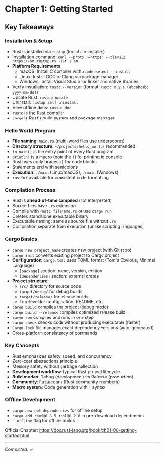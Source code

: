 # Chapter 1: Getting Started

## Key Takeaways

### Installation & Setup
- Rust is installed via `rustup` (toolchain installer)
- Installation command: `curl --proto '=https' --tlsv1.2 https://sh.rustup.rs -sSf | sh`
- **Platform Requirements:**
  - macOS: Install C compiler with `xcode-select --install`
  - Linux: Install GCC or Clang via package manager
  - Windows: Install Visual Studio for linker and native libraries
- Verify installation: `rustc --version` (format: `rustc x.y.z (abcabcabc yyyy-mm-dd)`)
- Update Rust: `rustup update`
- Uninstall: `rustup self uninstall`
- View offline docs: `rustup doc`
- `rustc` is the Rust compiler
- `cargo` is Rust's build system and package manager

### Hello World Program
- **File naming**: `main.rs` (multi-word files use underscores)
- **Directory structure**: `~/projects/hello_world/` recommended
- `fn main()` is the entry point of every Rust program
- `println!` is a macro (note the `!`) for printing to console
- Rust uses curly braces `{}` for code blocks
- Statements end with semicolons
- **Execution**: `./main` (Linux/macOS), `.\main` (Windows)
- `rustfmt` available for consistent code formatting

### Compilation Process
- Rust is **ahead-of-time compiled** (not interpreted)
- Source files have `.rs` extension
- Compile with `rustc filename.rs` or use `cargo run`
- Creates standalone executable binary
- Executable naming: same as source file without `.rs`
- Compilation separate from execution (unlike scripting languages)

### Cargo Basics
- `cargo new project_name` creates new project (with Git repo)
- `cargo init` converts existing project to Cargo project
- **Configuration**: `Cargo.toml` uses TOML format (Tom's Obvious, Minimal Language)
  - `[package]` section: name, version, edition
  - `[dependencies]` section: external crates
- **Project structure**: 
  - `src/` directory for source code
  - `target/debug/` for debug builds
  - `target/release/` for release builds
  - Top-level for configuration, README, etc.
- `cargo build` compiles the project (debug mode)
- `cargo build --release` compiles optimized release build
- `cargo run` compiles and runs in one step
- `cargo check` checks code without producing executable (faster)
- `Cargo.lock` file manages exact dependency versions (auto-generated)
- Cross-platform consistency of commands

### Key Concepts
- Rust emphasizes safety, speed, and concurrency
- Zero-cost abstractions principle
- Memory safety without garbage collection
- **Development workflow**: typical Rust project lifecycle
- **Build modes**: Debug (development) vs Release (production)
- **Community**: Rustaceans (Rust community members)
- **Macro system**: Code generation with `!` syntax

### Offline Development
- `cargo new get-dependencies` for offline setup
- `cargo add rand@0.8.5 trpl@0.2.0` to pre-download dependencies
- `--offline` flag for offline builds

Official Chapter: https://doc.rust-lang.org/book/ch01-00-getting-started.html

---
*Completed: ✓*